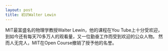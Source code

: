 ```yaml
---
layout: post
title: 初识Walter Lewin
---
```

MIT最富盛名的物理学教授Walter Lewin，他的课程在You Tube上十分受欢迎，到如今还有每天70多万人的观看量，又一位勤奋工作而受到欢迎的公众人物。
然而人无完人，MIT在Open Course撤销了授予他的名誉。
